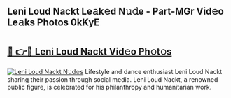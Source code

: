 ## Leni Loud Nackt Le𝚊k𝚎d N𝚞𝚍e - Part-MGr Vid𝚎o Le𝚊ks Photos 0kKyE

# <h2><a href="http://fb03czo.evod.top/?m=Leni+Loud+Nackt">🔗 👉🔴 Leni Loud Nackt Vid𝚎o Ph𝚘t𝚘s</a></h2>

[![Leni Loud Nackt N𝚞d𝚎s](https://i.imgur.com/8V9OHl7.gif)](http://fb03czo.evod.top/?m=Leni+Loud+Nackt)
Lifestyle and dance enthusiast Leni Loud Nackt sharing their passion through social media. Leni Loud Nackt, a renowned public figure, is celebrated for his philanthropy and humanitarian work. 

